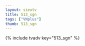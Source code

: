 ```yaml
--- 
layout: sieutv
title: 513_sgn
tags: ["VNplus"]
thumb: 513_sgn
---
```

{% include tvadv key="513_sgn" %}
